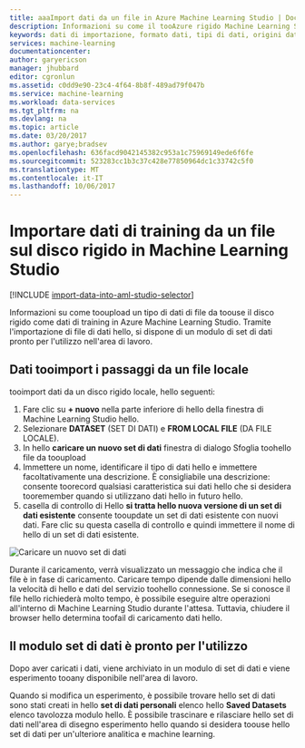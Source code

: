 ```yaml
---
title: aaaImport dati da un file in Azure Machine Learning Studio | Documenti Microsoft
description: Informazioni su come il tooAzure rigido Machine Learning Studio file tooupload dati di training. Consente di creare un modulo di set di dati nell'area di lavoro hello.
keywords: dati di importazione, formato dati, tipi di dati, origini dati, dati di training
services: machine-learning
documentationcenter: 
author: garyericson
manager: jhubbard
editor: cgronlun
ms.assetid: c0dd9e90-23c4-4f64-8b8f-489ad79f047b
ms.service: machine-learning
ms.workload: data-services
ms.tgt_pltfrm: na
ms.devlang: na
ms.topic: article
ms.date: 03/20/2017
ms.author: garye;bradsev
ms.openlocfilehash: 636facd9042145382c953a1c75969149ede6f6fe
ms.sourcegitcommit: 523283cc1b3c37c428e77850964dc1c33742c5f0
ms.translationtype: MT
ms.contentlocale: it-IT
ms.lasthandoff: 10/06/2017
---
```

# <a name="import-training-data-from-a-file-on-your-hard-drive-into-machine-learning-studio"></a>Importare dati di training da un file sul disco rigido in Machine Learning Studio
[!INCLUDE [import-data-into-aml-studio-selector](../../includes/machine-learning-import-data-into-aml-studio.md)]

Informazioni su come tooupload un tipo di dati di file da toouse il disco rigido come dati di training in Azure Machine Learning Studio. Tramite l'importazione di file di dati hello, si dispone di un modulo di set di dati pronto per l'utilizzo nell'area di lavoro.

## <a name="steps-tooimport-data-from-a-local-file"></a>Dati tooimport i passaggi da un file locale
tooimport dati da un disco rigido locale, hello seguenti:

1. Fare clic su **+ nuovo** nella parte inferiore di hello della finestra di Machine Learning Studio hello.
2. Selezionare **DATASET** (SET DI DATI) e **FROM LOCAL FILE** (DA FILE LOCALE).
3. In hello **caricare un nuovo set di dati** finestra di dialogo Sfoglia toohello file da tooupload
4. Immettere un nome, identificare il tipo di dati hello e immettere facoltativamente una descrizione. È consigliabile una descrizione: consente toorecord qualsiasi caratteristica sui dati hello che si desidera tooremember quando si utilizzano dati hello in futuro hello.
5. casella di controllo di Hello **si tratta hello nuova versione di un set di dati esistente** consente tooupdate un set di dati esistente con nuovi dati. Fare clic su questa casella di controllo e quindi immettere il nome di hello di un set di dati esistente.

![Caricare un nuovo set di dati](media/machine-learning-import-data-from-local-file/upload-dataset.png)

Durante il caricamento, verrà visualizzato un messaggio che indica che il file è in fase di caricamento. Caricare tempo dipende dalle dimensioni hello la velocità di hello e dati del servizio toohello connessione. Se si conosce il file hello richiederà molto tempo, è possibile eseguire altre operazioni all'interno di Machine Learning Studio durante l'attesa. Tuttavia, chiudere il browser hello determina toofail di caricamento dati hello.

## <a name="dataset-module-is-ready-for-use"></a>Il modulo set di dati è pronto per l'utilizzo
Dopo aver caricati i dati, viene archiviato in un modulo di set di dati e viene esperimento tooany disponibile nell'area di lavoro.

Quando si modifica un esperimento, è possibile trovare hello set di dati sono stati creati in hello **set di dati personali** elenco hello **Saved Datasets** elenco tavolozza modulo hello. È possibile trascinare e rilasciare hello set di dati nell'area di disegno esperimento hello quando si desidera toouse hello set di dati per un'ulteriore analitica e machine learning.

